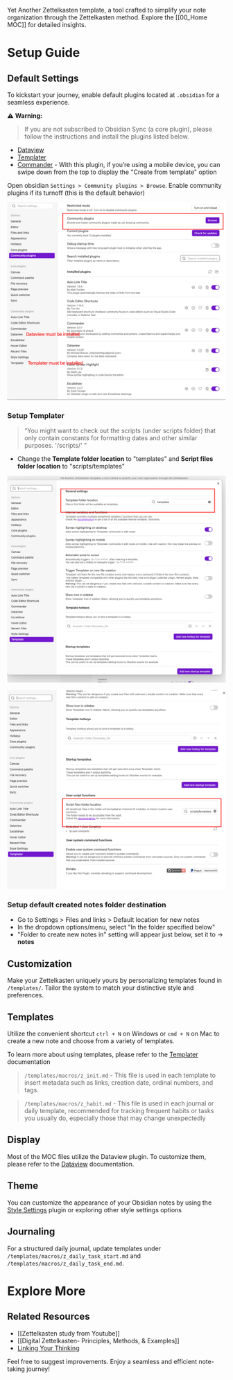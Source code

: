 

Yet Another Zettelkasten template, a tool crafted to simplify your note organization through the Zettelkasten method. Explore the [[00_Home MOC]] for detailed insights.

# Setup Guide

## Default Settings

To kickstart your journey, enable default plugins located at `.obsidian` for a seamless experience.

⚠️ **Warning:**

> If you are not subscribed to Obsidian Sync (a core plugin), please follow the instructions and install the plugins listed below.

- [Dataview](https://obsidian.md/plugins?search=dataview)
- [Templater](https://obsidian.md/plugins?id=templater-obsidian)
- [Commander](https://obsidian.md/plugins?search=Commander) - With this plugin, if you’re using a mobile device, you can swipe down from the top to display the "Create from template" option



Open obsidian `Settings > Community plugins > Browse`. Enable community plugins if its turnoff (this is the default behavior)

![please check](./attachments/plugins.png)

### Setup Templater

> “You might want to check out the scripts (under scripts folder) that only contain constants for formatting dates and other similar purposes. '/scripts/' ”


- Change the **Template folder location** to "templates" and **Script files folder location** to "scripts/templates"

![set default template folder](./attachments/setup-templater-folder.png)


![set default template scripts](./attachments/setup-templater-script-folder.png)

### Setup default created notes folder destination
- Go to Settings > Files and links > Default location for new notes
- In the dropdown options/menu, select "In the folder specified below"
- "Folder to create new notes in" setting will appear just below, set it to -> **notes**



## Customization


Make your Zettelkasten uniquely yours by personalizing templates found in `/templates/`. Tailor the system to match your distinctive style and preferences.

## Templates


Utilize the convenient shortcut `ctrl + N` on Windows or `cmd + N` on Mac to create a new note and choose from a variety of templates.

To learn more about using templates, please refer to the [Templater](https://silentvoid13.github.io/Templater/) documentation

> `/templates/macros/z_init.md` - This file is used in each template to insert metadata such as links, creation date, ordinal numbers, and tags.

> `/templates/macros/z_habit.md` - This file is used in each journal or daily template, recommended for tracking frequent habits or tasks you usually do, especially those that may change unexpectedly


## Display

Most of the MOC files utilize the Dataview plugin. To customize them, please refer to the [Dataview](https://blacksmithgu.github.io/obsidian-dataview/) documentation.

## Theme
You can customize the appearance of your Obsidian notes by using the [Style Settings](https://obsidian.md/plugins?search=Style%20settings) plugin or exploring other style settings options

## Journaling

For a structured daily journal, update templates under `/templates/macros/z_daily_task_start.md` and `/templates/macros/z_daily_task_end.md`.

# Explore More

## Related Resources

- [[Zettelkasten study from Youtube]]
- [[Digital Zettelkasten- Principles, Methods, & Examples]]
- [Linking Your Thinking](https://www.linkingyourthinking.com/)

Feel free to suggest improvements. Enjoy a seamless and efficient note-taking journey!